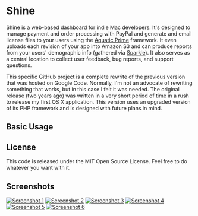 Shine
=====
Shine is a web-based dashboard for indie Mac developers. It's designed to manage payment and order processing with PayPal and generate and email license files to your users using the [Aquatic Prime](http://www.aquaticmac.com/) framework. It even uploads each revision of your app into Amazon S3 and can produce reports from your users' demographic info (gathered via [Sparkle](http://sparkle.andymatuschak.org/)). It also serves as a central location to collect user feedback, bug reports, and support questions.

This specific GitHub project is a complete rewrite of the previous version that was hosted on Google Code. Normally, I'm not an advocate of rewriting something that works, but in this case I felt it was needed. The original release (two years ago) was written in a very short period of time in a rush to release my first OS X application. This version uses an upgraded version of its PHP framework and is designed with future plans in mind.

Basic Usage
-----------

License
-------

This code is released under the MIT Open Source License. Feel free to do whatever you want with it.

Screenshots
-------
[![Screenshot 1](http://amz.clickontyler.com/blog/shine-ss2-sm.png)](http://amz.clickontyler.com/blog/shine-ss2.png)
[![Screenshot 2](http://amz.clickontyler.com/blog/shine-ss3-sm.png)](http://amz.clickontyler.com/blog/shine-ss3.png)
[![Screenshot 3](http://amz.clickontyler.com/blog/shine-ss4-sm.png)](http://amz.clickontyler.com/blog/shine-ss4.png)
[![Screenshot 4](http://amz.clickontyler.com/blog/shine-ss5-sm.png)](http://amz.clickontyler.com/blog/shine-ss5.png)
[![Screenshot 5](http://amz.clickontyler.com/blog/shine-ss6-sm.png)](http://amz.clickontyler.com/blog/shine-ss6.png)
[![Screenshot 6](http://amz.clickontyler.com/blog/shine-ss7-sm.png)](http://amz.clickontyler.com/blog/shine-ss7.png)
